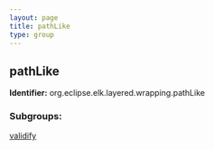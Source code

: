 ```yaml
---
layout: page
title: pathLike
type: group
---
```

## pathLike

**Identifier:** org.eclipse.elk.layered.wrapping.pathLike

### Subgroups:

[validify](org-eclipse-elk-layered-wrapping-pathLike-validify)
